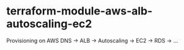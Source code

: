 # terraform-module-aws-alb-autoscaling-ec2
Provisioning on AWS  DNS -> ALB -> Autoscaling -> EC2 -> RDS -> ...
